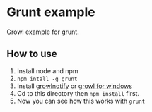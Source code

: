 # Grunt example

Growl example for grunt.

## How to use

1. Install node and npm
2. `npm intall -g grunt`
3. Install [growlnotify](http://growl.info/downloads) or [growl for windows](http://www.growlforwindows.com/gfw/default.aspx)
4. Cd to this directory then `npm install` first.
5. Now you can see how this works with `grunt`

